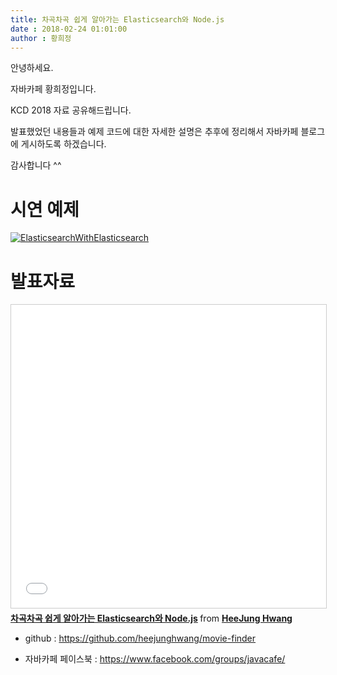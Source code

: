 ```yaml
---
title: 차곡차곡 쉽게 알아가는 Elasticsearch와 Node.js
date : 2018-02-24 01:01:00
author : 황희정
---
```


안녕하세요.

자바카페 황희정입니다.

KCD 2018 자료 공유해드립니다.

발표했었던 내용들과 예제 코드에 대한 자세한 설명은 추후에 정리해서 자바카페 블로그에 게시하도록 하겠습니다.

감사합니다 ^^

# 시연 예제
[![ElasticsearchWithElasticsearch](http://tech.javacafe.io/img/blog/youtube_example.png)](https://youtu.be/JEVCMqyYUL8 "ElasticsearchWithElasticsearch")

# 발표자료
<iframe src="//www.slideshare.net/slideshow/embed_code/key/8gkSWpZ0mbZwRh" width="595" height="485" frameborder="0" marginwidth="0" marginheight="0" scrolling="no" style="border:1px solid #CCC; border-width:1px; margin-bottom:5px; max-width: 100%;" allowfullscreen> </iframe> <div style="margin-bottom:5px"> <strong> <a href="//www.slideshare.net/HeeJungHwang1/elasticsearch-nodejs-88825949" title="차곡차곡 쉽게 알아가는 Elasticsearch와 Node.js" target="_blank">차곡차곡 쉽게 알아가는 Elasticsearch와 Node.js</a> </strong> from <strong><a href="https://www.slideshare.net/HeeJungHwang1" target="_blank">HeeJung Hwang</a></strong> </div>

* github : https://github.com/heejunghwang/movie-finder

* 자바카페 페이스북 : https://www.facebook.com/groups/javacafe/
